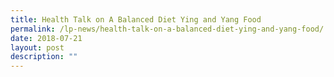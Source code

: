 ```yaml
---
title: Health Talk on A Balanced Diet Ying and Yang Food
permalink: /lp-news/health-talk-on-a-balanced-diet-ying-and-yang-food/
date: 2018-07-21
layout: post
description: ""
---
```

